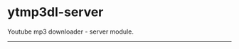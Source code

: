 # ytmp3dl-server

Youtube mp3 downloader - server module.

<!---
[![Build Status](https://travis-ci.org/opensoars/ytmp3dl-server.svg)](https://travis-ci.org/opensoars/ytmp3dl-server)
[![Coverage Status](https://coveralls.io/repos/opensoars/ytmp3dl-server/badge.svg?branch=master&service=github)](https://coveralls.io/github/opensoars/ytmp3dl-server?branch=master)
[![Inline docs](http://inch-ci.org/github/opensoars/ytmp3dl-server.svg?branch=master)](http://inch-ci.org/github/opensoars/ytmp3dl-server)
[![Codacy Badge](https://api.codacy.com/project/badge/f3e64501763645b9aa483bf83a4dd1d5)](https://www.codacy.com/app/sam_1700/ytmp3dl-server)
[![Code Climate](https://codeclimate.com/github/opensoars/ytmp3dl-server/badges/gpa.svg)](https://codeclimate.com/github/opensoars/ytmp3dl-server)
[![Dependency Status](https://david-dm.org/opensoars/ytmp3dl-server.svg)](https://david-dm.org/opensoars/ytmp3dl-server)
[![devDependency Status](https://david-dm.org/opensoars/ytmp3dl-server/dev-status.svg)](https://david-dm.org/opensoars/ytmp3dl-server#info=devDependencies)
-->
---
